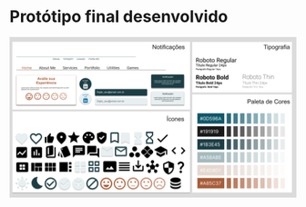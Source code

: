 # Protótipo final desenvolvido

![Tela](https://github.com/igormanoels/.Estudos-em-UX-Design/blob/main/DIO%20-%20Forma%C3%A7%C3%A3o%20UX%20Designer/Projetos/02%20-%20Design%20System%20-%20Seguindo%20o%20tema%20escolhido/Design%20System.png)

